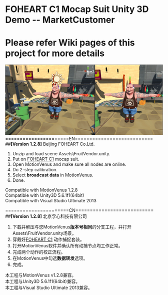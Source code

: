 # FOHEART C1 Mocap Suit Unity 3D Demo -- MarketCustomer
# Please refer Wiki pages of this project for more details
![MainThumbnail](https://raw.githubusercontent.com/FOHEART/U3D_Demo_FruitVendor/master/Assets/Thumbnail/FruitVendor.png)
======================EN===========================<br>
##**[Version 1.2.8]**
Beijing FOHEART Co.Ltd.<br>
1. Unzip and load scene Assets\FruitVendor.unity.
2. Put on [FOHEART C1](http://www.foheart.com/) mocap suit.
3. Open MotionVenus and make sure all nodes are online.
4. Do 2-step calibration.
5. Select **broadcast data** in MotionVenus.
6. Done.

Compatible with MotionVenus 1.2.8<br>
Compatible with Unity3D 5.6.1f1(64bit)<br>
Compatible with Visual Studio Ultimate 2013<br>

======================CN===========================<br>
##**[Version 1.2.8]**
北京孚心科技有限公司<br>
1. 下载并解压与您MotionVenus**版本号相同**的分支工程，并打开Assets\FruitVendor.unity场景。
2. 穿戴好[FOHEART C1](http://www.foheart.com/) 动作捕捉套装。
3. 打开MotionVenus软件并确认所有动捕节点均工作正常。
4. 完成两个动作的校正流程。
5. 在MotionVenus中勾选**数据转发**选项。
6. 完成。

本工程与MotionVenus v1.2.8兼容。<br>
本工程与Unity3D 5.6.1f1(64bit)兼容。<br>
本工程与Visual Studio Ultimate 2013兼容。<br>